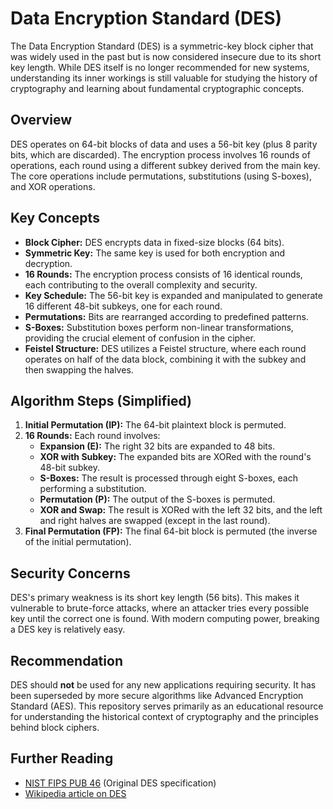 # Data Encryption Standard (DES)

The Data Encryption Standard (DES) is a symmetric-key block cipher that was widely used in the past but is now considered insecure due to its short key length.  While DES itself is no longer recommended for new systems, understanding its inner workings is still valuable for studying the history of cryptography and learning about fundamental cryptographic concepts.

## Overview

DES operates on 64-bit blocks of data and uses a 56-bit key (plus 8 parity bits, which are discarded).  The encryption process involves 16 rounds of operations, each round using a different subkey derived from the main key.  The core operations include permutations, substitutions (using S-boxes), and XOR operations.

## Key Concepts

* **Block Cipher:** DES encrypts data in fixed-size blocks (64 bits).
* **Symmetric Key:** The same key is used for both encryption and decryption.
* **16 Rounds:** The encryption process consists of 16 identical rounds, each contributing to the overall complexity and security.
* **Key Schedule:** The 56-bit key is expanded and manipulated to generate 16 different 48-bit subkeys, one for each round.
* **Permutations:**  Bits are rearranged according to predefined patterns.
* **S-Boxes:**  Substitution boxes perform non-linear transformations, providing the crucial element of confusion in the cipher.
* **Feistel Structure:** DES utilizes a Feistel structure, where each round operates on half of the data block, combining it with the subkey and then swapping the halves.

## Algorithm Steps (Simplified)

1. **Initial Permutation (IP):** The 64-bit plaintext block is permuted.
2. **16 Rounds:** Each round involves:
    * **Expansion (E):** The right 32 bits are expanded to 48 bits.
    * **XOR with Subkey:** The expanded bits are XORed with the round's 48-bit subkey.
    * **S-Boxes:** The result is processed through eight S-boxes, each performing a substitution.
    * **Permutation (P):** The output of the S-boxes is permuted.
    * **XOR and Swap:** The result is XORed with the left 32 bits, and the left and right halves are swapped (except in the last round).
3. **Final Permutation (FP):** The final 64-bit block is permuted (the inverse of the initial permutation).

## Security Concerns

DES's primary weakness is its short key length (56 bits).  This makes it vulnerable to brute-force attacks, where an attacker tries every possible key until the correct one is found.  With modern computing power, breaking a DES key is relatively easy.

## Recommendation

DES should **not** be used for any new applications requiring security.  It has been superseded by more secure algorithms like Advanced Encryption Standard (AES).  This repository serves primarily as an educational resource for understanding the historical context of cryptography and the principles behind block ciphers.

## Further Reading

* [NIST FIPS PUB 46](https://nvlpubs.nist.gov/nistpubs/Legacy/FIPS/fipspub46.txt) (Original DES specification)
* [Wikipedia article on DES](https://en.wikipedia.org/wiki/Data_Encryption_Standard)

